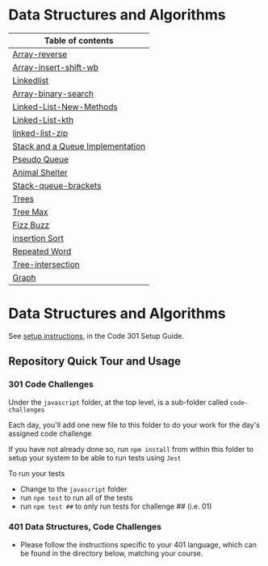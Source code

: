 # Data Structures and Algorithms

| Table of contents                                                                                 |
| ------------------------------------------------------------------------------------------------- |
| [Array-reverse](./array-reverse/README.md)                                                        |
| [Array-insert-shift-wb](./array-insert-shift-wb/README.md)                                        |
| [Linkedlist](./javascript/linked-list/README.md)                                                  |
| [Array-binary-search](./array-binary-search/README.md)                                            |
| [Linked-List-New-Methods](./javascript/linked-list/LinkedlistNewMethods.md)                       |
| [Linked-List-kth](./javascript/linked-list/linked-list-kth.md)                                    |
| [linked-list-zip](./javascript/linked-list/linked-list-zip.md)                                    |
| [Stack and a Queue Implementation](./javascript/stack-and-queue/README.md)                        |
| [Pseudo Queue](./javascript/stack-and-queue/PseudoQueue.md)                                       |
| [Animal Shelter](./javascript/stack-and-queue/AnimalShelter/AnimalShelter.md)                     |
| [Stack-queue-brackets](./javascript/stack-and-queue/stack-queue-brackets/stack-queue-brackets.md) |
| [Trees](./javascript/Trees/Binary%20Tree/BinaryTree.md)                                           |
| [Tree Max](./javascript/Trees/Binary%20Tree/BinaryTreeMax.md)                                     |
| [Fizz Buzz](./javascript/Trees/Binary%20Tree/FizzBuzz.md)                                         |
| [insertion Sort](./javascript/Insertion%20Sort/InsertionSort.md)                                  |
| [Repeated Word](./javascript/Hash-Map/RepeatedWord.md)                                            |
| [Tree-intersection](./javascript/treeIntersection//tree-intersection.md)                          |
| [Graph](./javascript/Graphs/Graph.md)                                                             |

# Data Structures and Algorithms

See [setup instructions](https://codefellows.github.io/setup-guide/code-301/2-code-challenges), in the Code 301 Setup Guide.

## Repository Quick Tour and Usage

### 301 Code Challenges

Under the `javascript` folder, at the top level, is a sub-folder called `code-challenges`

Each day, you'll add one new file to this folder to do your work for the day's assigned code challenge

If you have not already done so, run `npm install` from within this folder to setup your system to be able to run tests using `Jest`

To run your tests

- Change to the `javascript` folder
- run `npm test` to run all of the tests
- run `npm test ##` to only run tests for challenge ## (i.e. 01)

### 401 Data Structures, Code Challenges

- Please follow the instructions specific to your 401 language, which can be found in the directory below, matching your course.
